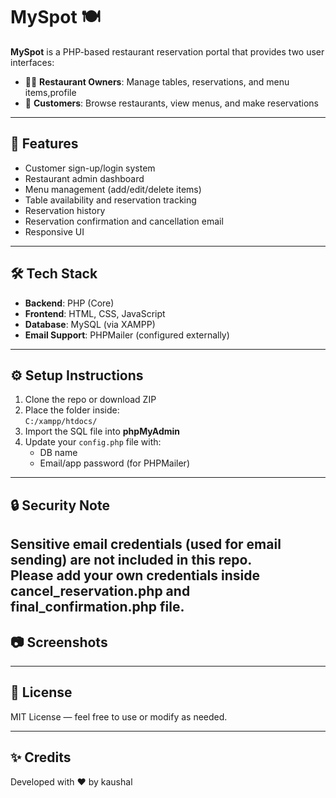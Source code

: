 # MySpot 🍽️

**MySpot** is a PHP-based restaurant reservation portal that provides two user interfaces:

- 🧑‍💼 **Restaurant Owners**: Manage tables, reservations, and menu items,profile
- 👥 **Customers**: Browse restaurants, view menus, and make reservations

---

## 🚀 Features

- Customer sign-up/login system
- Restaurant admin dashboard
- Menu management (add/edit/delete items)
- Table availability and reservation tracking
- Reservation history
- Reservation confirmation and cancellation email
- Responsive UI 

---

## 🛠️ Tech Stack

- **Backend**: PHP (Core)
- **Frontend**: HTML, CSS, JavaScript
- **Database**: MySQL (via XAMPP)
- **Email Support**: PHPMailer (configured externally)

---

## ⚙️ Setup Instructions

1. Clone the repo or download ZIP
2. Place the folder inside:  
   `C:/xampp/htdocs/`
3. Import the SQL file into **phpMyAdmin**
4. Update your `config.php` file with:
   - DB name
   - Email/app password (for PHPMailer)

---

## 🔒 Security Note

Sensitive email credentials (used for email sending) are not included in this repo.  
Please add your own credentials inside cancel_reservation.php and final_confirmation.php file.
---

## 📷 Screenshots



---

## 📄 License

MIT License — feel free to use or modify as needed.

---

## ✨ Credits

Developed with ❤️ by kaushal  
